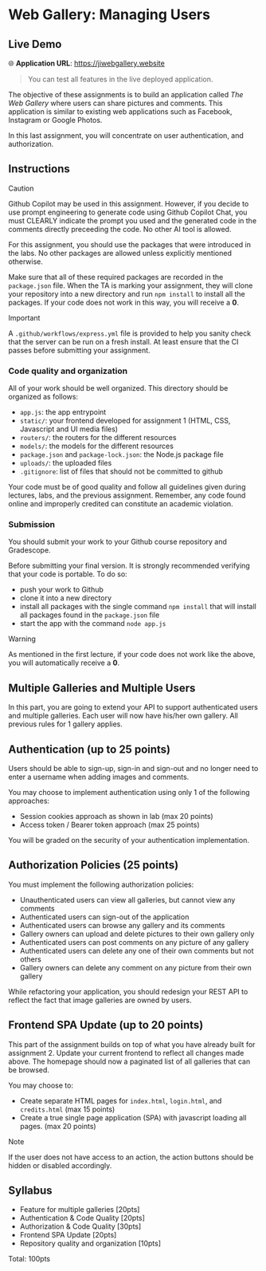 # Web Gallery: Managing Users

## Live Demo

🌐 **Application URL**: https://jiwebgallery.website

> You can test all features in the live deployed application.

The objective of these assignments is to build an application called _The Web Gallery_ where users can share pictures and comments. This application is similar to existing web applications such as Facebook, Instagram or Google Photos.

In this last assignment, you will concentrate on user authentication, and authorization.

## Instructions

> [!CAUTION]
> Github Copilot may be used in this assignment. However, if you decide to use prompt engineering to generate code using Github Copilot Chat, you must CLEARLY indicate the prompt you used and the generated code in the comments directly preceeding the code. No other AI tool is allowed.

For this assignment, you should use the packages that were introduced in the labs. No other packages are allowed unless explicitly mentioned otherwise.

Make sure that all of these required packages are recorded in the `package.json` file. When the TA is marking your assignment, they will clone your repository into a new directory and run `npm install` to install all the packages. If your code does not work in this way, you will receive a **0**.

> [!IMPORTANT]
> A `.github/workflows/express.yml` file is provided to help you sanity check that the server can be run on a fresh install. At least ensure that the CI passes before submitting your assignment.

### Code quality and organization

All of your work should be well organized. This directory should be organized as follows:

- `app.js`: the app entrypoint
- `static/`: your frontend developed for assignment 1 (HTML, CSS, Javascript and UI media files)
- `routers/`: the routers for the different resources
- `models/`: the models for the different resources
- `package.json` and `package-lock.json`: the Node.js package file
- `uploads/`: the uploaded files
- `.gitignore`: list of files that should not be committed to github

Your code must be of good quality and follow all guidelines given during lectures, labs, and the previous assignment. Remember, any code found online and improperly credited can constitute an academic violation.

### Submission

You should submit your work to your Github course repository and Gradescope.

Before submitting your final version. It is strongly recommended verifying that your code is portable. To do so:

- push your work to Github
- clone it into a new directory
- install all packages with the single command `npm install` that will install all packages found in the `package.json` file
- start the app with the command `node app.js`

> [!WARNING]
> As mentioned in the first lecture, if your code does not work like the above, you will automatically receive a **0**.

## Multiple Galleries and Multiple Users

In this part, you are going to extend your API to support authenticated users and multiple galleries. Each user will now have his/her own gallery. All previous rules for 1 gallery applies.

## Authentication (up to 25 points)

Users should be able to sign-up, sign-in and sign-out and no longer need to enter a username when adding images and comments.

You may choose to implement authentication using only 1 of the following approaches:

- Session cookies approach as shown in lab (max 20 points)
- Access token / Bearer token approach (max 25 points)

You will be graded on the security of your authentication implementation.

## Authorization Policies (25 points)

You must implement the following authorization policies:

- Unauthenticated users can view all galleries, but cannot view any comments
- Authenticated users can sign-out of the application
- Authenticated users can browse any gallery and its comments
- Gallery owners can upload and delete pictures to their own gallery only
- Authenticated users can post comments on any picture of any gallery
- Authenticated users can delete any one of their own comments but not others
- Gallery owners can delete any comment on any picture from their own gallery

While refactoring your application, you should redesign your REST API to reflect the fact that image galleries are owned by users.

## Frontend SPA Update (up to 20 points)

This part of the assignment builds on top of what you have already built for assignment 2.
Update your current frontend to reflect all changes made above. The homepage should now a paginated list of all galleries that can be browsed.

You may choose to:

- Create separate HTML pages for `index.html`, `login.html`, and `credits.html` (max 15 points)
- Create a true single page application (SPA) with javascript loading all pages. (max 20 points)

> [!NOTE]
> If the user does not have access to an action, the action buttons should be hidden or disabled
> accordingly.

## Syllabus

- Feature for multiple galleries [20pts]
- Authentication & Code Quality [20pts]
- Authorization & Code Quality [30pts]
- Frontend SPA Update [20pts]
- Repository quality and organization [10pts]

Total: 100pts
